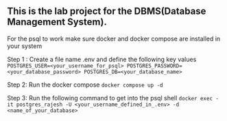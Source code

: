 ## This is the lab project for the DBMS(Database Management System).

For the psql to work make sure docker and docker compose are installed in your system

Step 1 : Create a file name .env and define the following key values 
`
  POSTGRES_USER=<your_username_for_psql>
  POSTGRES_PASSWORD=<your_database_password>
  POSTGRES_DB=<your_database_name>
`

Step 2: Run the docker compose
`docker compose up -d`

Step 3: Run the following command to get into the psql shell
`docker exec -it postgres_rajesh -U <your_username_defined_in_.env> -d <name_of_your_database>` 
